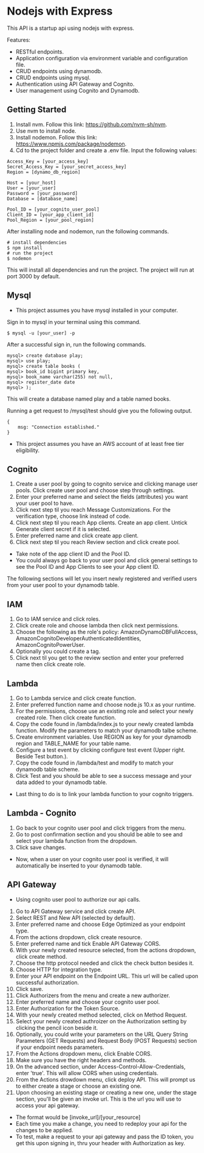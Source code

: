# Nodejs with Express
This API  is a startup api using nodejs with express.

Features:
* RESTful endpoints.
* Application configuration via environment variable and configuration file.
* CRUD endpoints using dynamodb.
* CRUD endpoints using mysql.
* Authentication using API Gateway and Cognito.
* User management using Cognito and Dynamodb.

## Getting Started

1. Install nvm. Follow this link: https://github.com/nvm-sh/nvm.
2. Use nvm to install node.
3. Install nodemon. Follow this link: https://www.npmjs.com/package/nodemon.
4. Cd to the project folder and create a .env file. Input the following values:

```shell
Access_Key = [your_access_key]
Secret_Access_Key = [your_secret_access_key]
Region = [dynamo_db_region]

Host = [your_host]
User = [your_user]
Password = [your_password]
Database = [database_name]

Pool_ID = [your_cognito_user_pool]
Client_ID = [your_app_client_id]
Pool_Region = [your_pool_region]
```

After installing node and nodemon, run the following commands.
```shell
# install dependencies
$ npm install
# run the project
$ nodemon
```
This will install all dependencies and run the project. The project will run at port 3000 by default.

## Mysql
* This project assumes you have mysql installed in your computer.

Sign in to mysql in your terminal using this command.
```shell
$ mysql -u [your_user] -p
```
After a successful sign in, run the following commands.
```shell
mysql> create database play;
mysql> use play;
mysql> create table books (
mysql> book_id bigint primary key,
mysql> book_name varchar(255) not null,
mysql> register_date date
mysql> );
```
This will create a database named play and a table named books.

Running a get request to /mysql/test should give you the following output.
```shell
{
    msg: "Connection established."
}
```

* This project assumes you have an AWS account of at least free tier eligibility.

## Cognito
1. Create a user pool by going to cognito service and clicking manage user pools. Click create user pool and choose step through settings.
2. Enter your preferred name and select the fields (attributes) you want your user pool to have.
3. Click next step til you reach Message Customizations. For the verification type, choose link instead of code.
4. Click next step til you reach App clients. Create an app client. Untick Generate client secret if it is selected.
5. Enter preferred name and click create app client.
6. Click next step til you reach Review section and click create pool.

* Take note of the app client ID and the Pool ID. 
* You could always go back to your user pool and click general settings to see the Pool ID and App Clients to see your App client ID.


The following sections will let you insert newly registered and verified users from your user pool to your dynamodb table.

## IAM
1. Go to IAM service and click roles.
2. Click create role and choose lambda then click next permissions.
3. Choose the following as the role's policy: AmazonDynamoDBFullAccess, AmazonCognitoDeveloperAuthenticatedIdentities, AmazonCognitoPowerUser.
4. Optionally you could create a tag. 
5. Click next til you get to the review section and enter your preferred name then click create role.

## Lambda
1. Go to Lambda service and click create function.
2. Enter preferred function name and choose node.js 10.x as your runtime.
3. For the permissions, choose use an existing role and select your newly created role. Then click create function.
4. Copy the code found in /lambda/index.js to your newly created lambda function. Modify the parameters to match your dynamodb talbe scheme.
5. Create environment variables. Use REGION as key for your dynamodb region and TABLE_NAME for your table name.
6. Configure a test event by clicking configure test event (Upper right. Beside Test button.).
7. Copy the code found in /lambda/test and modify to match your dynamodb table scheme.
8. Click Test and you should be able to see a success message and your data added to your dynamodb table.

* Last thing to do is to link your lambda function to your cognito triggers.

## Lambda - Cognito
1. Go back to your cognito user pool and click triggers from the menu.
2. Go to post confirmation section and you should be able to see and select your lambda function from the dropdown.
3. Click save changes.

* Now, when a user on your cognito user pool is verified, it will automatically be inserted to your dynamodb table.

## API Gateway
* Using cognito user pool to authorize our api calls.

1. Go to API Gateway service and click create API.
2. Select REST and New API (selected by default).
3. Enter preferred name and choose Edge Optimized as your endpoint type.
4. From the actions dropdown, click create resource.
5. Enter preferred name and tick Enable API Gateway CORS.
6. With your newly created resource selected, from the actions dropdown, click create method.
7. Choose the http protocol needed and click the check button besides it.
8. Choose HTTP for integration type.
9. Enter your API endpoint on the Endpoint URL. This url will be called upon successful authorization. 
10. Click save.
11. Click Authorizers from the menu and create a new authorizer.
12. Enter preferred name and choose your cognito user pool.
13. Enter Authorization for the Token Source.
14. With your newly created method selected, click on Method Request.
15. Select your newly created authroizer on the Authorization setting by clicking the pencil icon beside it.
16. Optionally, you could write your parameters on the URL Query String Parameters (GET Requests) and Request Body (POST Requests) section if your endpoint needs parameters.
17. From the Actions dropdown menu, click Enable CORS.
18. Make sure you have the right headers and methods.
19. On the advanced section, under Access-Control-Allow-Credentials, enter 'true'. This will allow CORS when using credentials.
20. From the Actions drowdown menu, click deploy API. This will prompt us to either create a stage or choose an existing one.
21. Upon choosing an existing stage or creating a new one, under the stage section, you'll be given an invoke url. This is the url you will use to access your api gateway.

* The format would be [invoke_url]/[your_resource]
* Each time you make a change, you need to redeploy your api for the changes to be applied.
* To test, make a request to your api gateway and pass the ID token, you get this upon signing in, thru your header with Authorization as key.